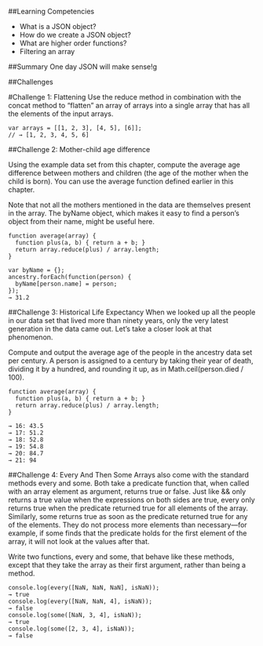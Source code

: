 ##Learning Competencies
* What is a JSON object?
* How do we create a JSON object?
* What are higher order functions?
* Filtering an array

##Summary
One day JSON will make sense!g

##Challenges 

#Challenge 1: Flattening
Use the reduce method in combination with the concat method to “flatten” an array of arrays into a single array that has all the elements of the input arrays.

```
var arrays = [[1, 2, 3], [4, 5], [6]];
// → [1, 2, 3, 4, 5, 6]
```

##Challenge 2: Mother-child age difference

Using the example data set from this chapter, compute the average age difference between mothers and children (the age of the mother when the child is born). You can use the average function defined earlier in this chapter.

Note that not all the mothers mentioned in the data are themselves present in the array. The byName object, which makes it easy to find a person’s object from their name, might be useful here.

```
function average(array) {
  function plus(a, b) { return a + b; }
  return array.reduce(plus) / array.length;
}

var byName = {};
ancestry.forEach(function(person) {
  byName[person.name] = person;
});
→ 31.2
```

##Challenge 3: Historical Life Expectancy
When we looked up all the people in our data set that lived more than ninety years, only the very latest generation in the data came out. Let’s take a closer look at that phenomenon.

Compute and output the average age of the people in the ancestry data set per century. A person is assigned to a century by taking their year of death, dividing it by a hundred, and rounding it up, as in Math.ceil(person.died / 100).

```
function average(array) {
  function plus(a, b) { return a + b; }
  return array.reduce(plus) / array.length;
}

→ 16: 43.5
→ 17: 51.2
→ 18: 52.8
→ 19: 54.8
→ 20: 84.7
→ 21: 94
```

##Challenge 4: Every And Then Some
Arrays also come with the standard methods every and some. Both take a predicate function that, when called with an array element as argument, returns true or false. Just like && only returns a true value when the expressions on both sides are true, every only returns true when the predicate returned true for all elements of the array. Similarly, some returns true as soon as the predicate returned true for any of the elements. They do not process more elements than necessary—for example, if some finds that the predicate holds for the first element of the array, it will not look at the values after that.

Write two functions, every and some, that behave like these methods, except that they take the array as their first argument, rather than being a method.

```
console.log(every([NaN, NaN, NaN], isNaN));
→ true
console.log(every([NaN, NaN, 4], isNaN));
→ false
console.log(some([NaN, 3, 4], isNaN));
→ true
console.log(some([2, 3, 4], isNaN));
→ false
```

